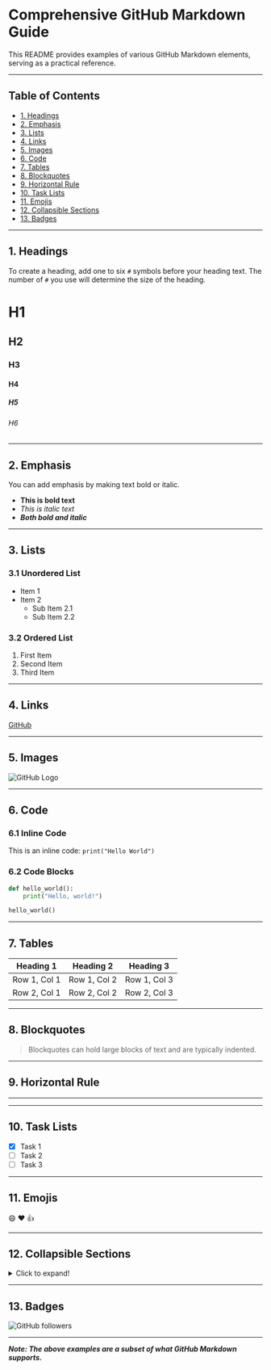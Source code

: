 
# Comprehensive GitHub Markdown Guide

This README provides examples of various GitHub Markdown elements, serving as a practical reference.

---

## Table of Contents

- [1. Headings](#1-headings)
- [2. Emphasis](#2-emphasis)
- [3. Lists](#3-lists)
- [4. Links](#4-links)
- [5. Images](#5-images)
- [6. Code](#6-code)
- [7. Tables](#7-tables)
- [8. Blockquotes](#8-blockquotes)
- [9. Horizontal Rule](#9-horizontal-rule)
- [10. Task Lists](#10-task-lists)
- [11. Emojis](#11-emojis)
- [12. Collapsible Sections](#12-collapsible-sections)
- [13. Badges](#13-badges)

---

## 1. Headings
To create a heading, add one to six `#` symbols before your heading text. The number of `#` you use will determine the size of the heading.

# H1
## H2
### H3
#### H4
##### H5
###### H6

---

## 2. Emphasis
You can add emphasis by making text bold or italic.

- **This is bold text**
- *This is italic text*
- **_Both bold and italic_** 

---

## 3. Lists

### 3.1 Unordered List
- Item 1
- Item 2
  - Sub Item 2.1
  - Sub Item 2.2

### 3.2 Ordered List
1. First Item
2. Second Item
3. Third Item

---

## 4. Links
[GitHub](http://github.com)

---

## 5. Images
![GitHub Logo](https://github.githubassets.com/images/modules/logos_page/GitHub-Mark.png)

---

## 6. Code

### 6.1 Inline Code
This is an inline code: `print("Hello World")`

### 6.2 Code Blocks
```python
def hello_world():
    print("Hello, world!")

hello_world()
```

---

## 7. Tables

| Heading 1 | Heading 2 | Heading 3 |
| --------- | --------- | --------- |
| Row 1, Col 1 | Row 1, Col 2 | Row 1, Col 3 |
| Row 2, Col 1 | Row 2, Col 2 | Row 2, Col 3 |

---

## 8. Blockquotes
> Blockquotes can hold large blocks of text and are typically indented.

---

## 9. Horizontal Rule
---

---

## 10. Task Lists
- [x] Task 1
- [ ] Task 2
- [ ] Task 3

---

## 11. Emojis
:smile: :heart: :+1:

---

## 12. Collapsible Sections
<details>
  <summary>Click to expand!</summary>
  
  This is a detailed view.
</details>

---

## 13. Badges
![GitHub followers](https://img.shields.io/github/followers/octocat?style=social)

---

**_Note: The above examples are a subset of what GitHub Markdown supports._**
